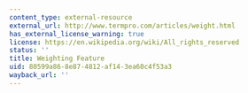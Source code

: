 ```yaml
---
content_type: external-resource
external_url: http://www.termpro.com/articles/weight.html
has_external_license_warning: true
license: https://en.wikipedia.org/wiki/All_rights_reserved
status: ''
title: Weighting Feature
uid: 80599a86-8e87-4812-af14-3ea60c4f53a3
wayback_url: ''
---
```

